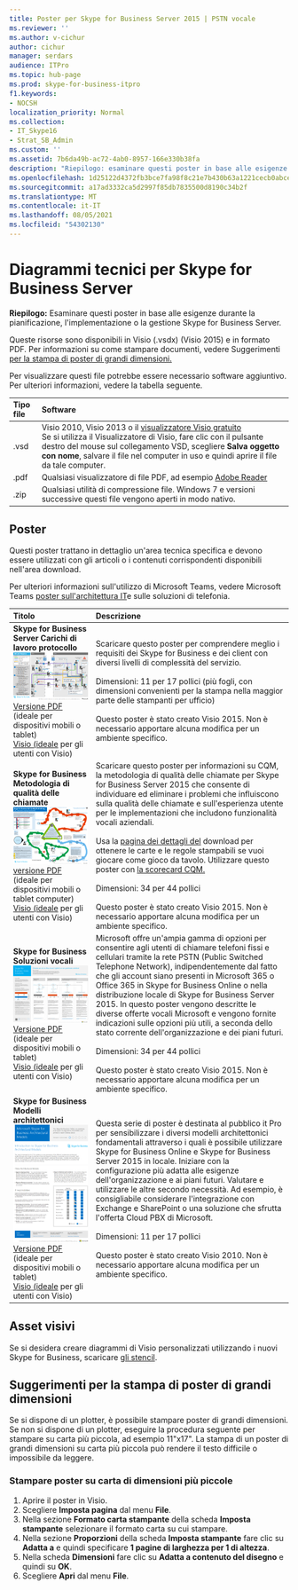 ```yaml
---
title: Poster per Skype for Business Server 2015 | PSTN vocale
ms.reviewer: ''
ms.author: v-cichur
author: cichur
manager: serdars
audience: ITPro
ms.topic: hub-page
ms.prod: skype-for-business-itpro
f1.keywords:
- NOCSH
localization_priority: Normal
ms.collection:
- IT_Skype16
- Strat_SB_Admin
ms.custom: ''
ms.assetid: 7b6da49b-ac72-4ab0-8957-166e330b38fa
description: "Riepilogo: esaminare questi poster in base alle esigenze durante la pianificazione, l'implementazione o la gestione Skype for Business Server."
ms.openlocfilehash: 1d25122d4372fb3bce7fa98f8c21e7b430b63a1221cecb0abceae92485025d85
ms.sourcegitcommit: a17ad3332ca5d2997f85db7835500d8190c34b2f
ms.translationtype: MT
ms.contentlocale: it-IT
ms.lasthandoff: 08/05/2021
ms.locfileid: "54302130"
---
```

# <a name="technical-diagrams-for-skype-for-business-server"></a>Diagrammi tecnici per Skype for Business Server

**Riepilogo:** Esaminare questi poster in base alle esigenze durante la pianificazione, l'implementazione o la gestione Skype for Business Server.

Queste risorse sono disponibili in Visio (.vsdx) (Visio 2015) e in formato PDF. Per informazioni su come stampare documenti, vedere Suggerimenti [per la stampa di poster di grandi dimensioni.](technical-diagrams.md#tips)

Per visualizzare questi file potrebbe essere necessario software aggiuntivo. Per ulteriori informazioni, vedere la tabella seguente.

|Tipo file|Software|
|:--- |:--- |
|.vsd |Visio 2010, Visio 2013 o il [visualizzatore Visio gratuito](https://go.microsoft.com/fwlink/p/?LinkId=393676) <br/> Se si utilizza il Visualizzatore di Visio, fare clic con il pulsante destro del mouse sul collegamento VSD, scegliere **Salva oggetto con nome**, salvare il file nel computer in uso e quindi aprire il file da tale computer. |
|.pdf |Qualsiasi visualizzatore di file PDF, ad esempio [Adobe Reader](https://go.microsoft.com/fwlink/p/?LinkId=393675) |
|.zip |Qualsiasi utilità di compressione file. Windows 7 e versioni successive questi file vengono aperti in modo nativo. |

## <a name="posters"></a>Poster

Questi poster trattano in dettaglio un'area tecnica specifica e devono essere utilizzati con gli articoli o i contenuti corrispondenti disponibili nell'area download.

Per ulteriori informazioni sull'utilizzo di Microsoft Teams, vedere Microsoft Teams [poster sull'architettura IT](/MicrosoftTeams/teams-architecture-solutions-posters)e sulle soluzioni di telefonia.

|Titolo|Descrizione|
|:---|:---|
|**Skype for Business Server Carichi di lavoro protocollo** <br/>![Poster carichi di lavoro protocollo SfB](media/0dccf933-eab3-4793-a8a4-4f6b9b0b4fa0.png)<br/>[Versione PDF](https://go.microsoft.com/fwlink/p/?LinkId=550989) (ideale per dispositivi mobili o tablet) <br/> [Visio (ideale](https://go.microsoft.com/fwlink/p/?LinkId=550991) per gli utenti con Visio) |Scaricare questo poster per comprendere meglio i requisiti dei Skype for Business e dei client con diversi livelli di complessità del servizio.<br/> <br/> Dimensioni: 11 per 17 pollici (più fogli, con dimensioni convenienti per la stampa nella maggior parte delle stampanti per ufficio) <br/> <br/> Questo poster è stato creato Visio 2015. Non è necessario apportare alcuna modifica per un ambiente specifico. |
|**Skype for Business Metodologia di qualità delle chiamate** <br/> ![Call Quality Methodology poster](media/69d33707-8dc4-446a-8d72-0a77be59a64a.png)[versione PDF](https://go.microsoft.com/fwlink/p/?LinkId=617899) (ideale per dispositivi mobili o tablet computer) <br/> [Visio (ideale](https://go.microsoft.com/fwlink/p/?LinkId=617900) per gli utenti con Visio) |Scaricare questo poster per informazioni su CQM, la metodologia di qualità delle chiamate per Skype for Business Server 2015 che consente di individuare ed eliminare i problemi che influiscono sulla qualità delle chiamate e sull'esperienza utente per le implementazioni che includono funzionalità vocali aziendali. <br/> <br/> Usa la [pagina dei dettagli del](https://go.microsoft.com/fwlink/p/?LinkId=617898) download per ottenere le carte e le regole stampabili se vuoi giocare come gioco da tavolo. Utilizzare questo poster con [la scorecard CQM.](https://go.microsoft.com/fwlink/p/?LinkId=617904) <br/><br/> Dimensioni: 34 per 44 pollici <br/> <br/> Questo poster è stato creato Visio 2015. Non è necessario apportare alcuna modifica per un ambiente specifico. |
|**Skype for Business Soluzioni vocali** <br/> ![Poster sulla pianificazione delle soluzioni vocali](media/1d3371f3-d554-4d6b-ac4f-a927bbe50b26.png) <br/> [Versione PDF](https://go.microsoft.com/fwlink/?linkid=869123) (ideale per dispositivi mobili o tablet) <br/> [Visio (ideale](https://go.microsoft.com/fwlink/?linkid=869124) per gli utenti con Visio) |Microsoft offre un'ampia gamma di opzioni per consentire agli utenti di chiamare telefoni fissi e cellulari tramite la rete PSTN (Public Switched Telephone Network), indipendentemente dal fatto che gli account siano presenti in Microsoft 365 o Office 365 in Skype for Business Online o nella distribuzione locale di Skype for Business Server 2015. In questo poster vengono descritte le diverse offerte vocali Microsoft e vengono fornite indicazioni sulle opzioni più utili, a seconda dello stato corrente dell'organizzazione e dei piani futuri. <br/> <br/> Dimensioni: 34 per 44 pollici <br/><br/> Questo poster è stato creato Visio 2015. Non è necessario apportare alcuna modifica per un ambiente specifico. |
|**Skype for Business Modelli architettonici** <br/> ![Skype for Business Modelli architettonici](media/0734153f-af7b-4cf3-b095-96bdd1de3fb0.png) <br/> [Versione PDF](https://go.microsoft.com/fwlink/?linkid=869125) (ideale per dispositivi mobili o tablet) <br/> [Visio (ideale](https://go.microsoft.com/fwlink/?linkid=869126) per gli utenti con Visio) |Questa serie di poster è destinata al pubblico it Pro per sensibilizzare i diversi modelli architettonici fondamentali attraverso i quali è possibile utilizzare Skype for Business Online e Skype for Business Server 2015 in locale. Iniziare con la configurazione più adatta alle esigenze dell'organizzazione e ai piani futuri. Valutare e utilizzare le altre secondo necessità. Ad esempio, è consigliabile considerare l'integrazione con Exchange e SharePoint o una soluzione che sfrutta l'offerta Cloud PBX di Microsoft. <br/><br/> Dimensioni: 11 per 17 pollici <br/><br/> Questo poster è stato creato Visio 2010. Non è necessario apportare alcuna modifica per un ambiente specifico. |

## <a name="visual-assets"></a>Asset visivi

Se si desidera creare diagrammi di Visio personalizzati utilizzando i nuovi Skype for Business, scaricare [gli stencil](https://go.microsoft.com/fwlink/p/?LinkId=550985).

## <a name="tips-for-printing-large-format-posters"></a>Suggerimenti per la stampa di poster di grandi dimensioni

<a name="tips"> </a>

Se si dispone di un plotter, è possibile stampare poster di grandi dimensioni. Se non si dispone di un plotter, eseguire la procedura seguente per stampare su carta più piccola, ad esempio 11"x17". La stampa di un poster di grandi dimensioni su carta più piccola può rendere il testo difficile o impossibile da leggere.

### <a name="print-posters-on-smaller-paper"></a>Stampare poster su carta di dimensioni più piccole

1. Aprire il poster in Visio.
2. Scegliere **Imposta pagina** dal menu **File**.
3. Nella sezione **Formato carta stampante** della scheda **Imposta stampante** selezionare il formato carta su cui stampare.
4. Nella sezione **Proporzioni** della scheda **Imposta stampante** fare clic su **Adatta a** e quindi specificare **1 pagine di larghezza per 1 di altezza**.
5. Nella scheda **Dimensioni** fare clic su **Adatta a contenuto del disegno** e quindi su **OK**.
6. Scegliere **Apri** dal menu **File**.
